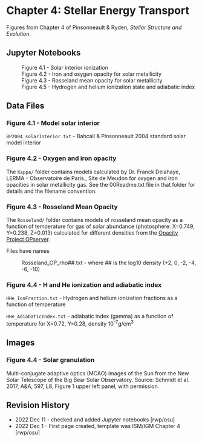 # Chapter 4: Stellar Energy Transport

Figures from Chapter 4 of Pinsonneault & Ryden, *Stellar Structure and Evolution*.

## Jupyter Notebooks
<dl>
    <dd>Figure 4.1 - Solar interior ionization
    <dd>Figure 4.2 - Iron and oxygen opacity for solar metallicity
    <dd>Figure 4.3 - Rosseland mean opacity for solar metallicity
    <dd>Figure 4.5 - Hydrogen and helium ionization state and adiabatic index
</dl>

## Data Files

### Figure 4.1 - Model solar interior

`BP2004_solarInterior.txt` - Bahcall & Pinsonneault 2004 standard solar model interior

### Figure 4.2 - Oxygen and iron opacity

The `Kappa/` folder contains models calculated by Dr. Franck Delahaye, LERMA - Observatoire de Paris., Site de Meudon for oxygen and iron
opacities in solar metallicity gas.  See the 00Readme.txt file in that folder for details and the filename convention.

### Figure 4.3 - Rosseland Mean Opacity

The `Rosseland/` folder contains models of rosseland mean opacity as a function of temperature for gas of solar abundance (photosphere: X=0.749, Y=0.238, Z=0.013)
calculated for different densities from the [Opacity Project OPserver](opacities.osc.edu/rmos.shtml).

Files have names
<dl>
<dd>Rosseland_OP_rho##.txt - where ## is the log10 density (+2, 0, -2, -4, -6, -10)
</dl>

### Figure 4.4 - H and He ionization and adiabatic index

`HHe_IonFraction.txt` - Hydrogen and helium ionization fractions as a function of temperature

`HHe_AdiabaticIndex.txt` - adiabatic index (gamma) as a function of temperature for X=0.72, Y=0.28, density 10<sup>-7</sup>g/cm<sup>3</sup>

## Images

### Figure 4.4 - Solar granulation

Multi-conjugate adaptive optics (MCAO) images of the Sun from the New Solar Telescope of the Big Bear Solar Observatory. 
Source: Schmidt et al. 2017, A&A, 597, L8, Figure 1 upper left panel, with permission.

## Revision History

 * 2022 Dec 11 - checked and added Jupyter notebooks [rwp/osu]
 * 2022 Dec 1 - First page created, template was ISM/IGM Chapter 4 [rwp/osu]

